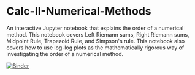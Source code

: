 # Calc-II-Numerical-Methods
An interactive Jupyter notebook that explains the order of a numerical method. This notebook covers Left Riemann sums, Right Riemann sums, Midpoint Rule, Trapezoid Rule, and Simpson's rule. This notebook also covers how to use log-log plots as the mathematically rigorous way of investigating the order of a numerical method.

[![Binder](http://mybinder.org/badge.svg)](http://mybinder.org:/repo/kmcquighan/calc-ii-numerical-methods)
